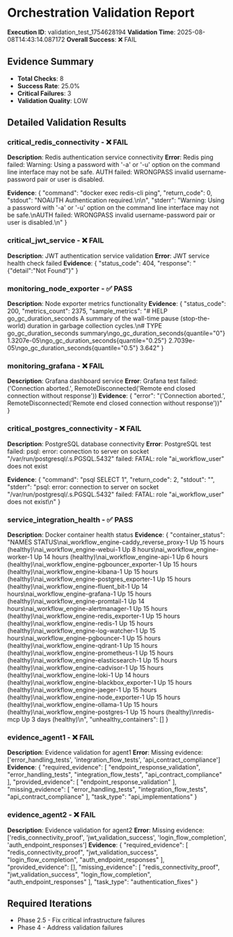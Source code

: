 
# Orchestration Validation Report
**Execution ID**: validation_test_1754628194
**Validation Time**: 2025-08-08T14:43:14.087172
**Overall Success**: ❌ FAIL

## Evidence Summary
- **Total Checks**: 8
- **Success Rate**: 25.0%
- **Critical Failures**: 3
- **Validation Quality**: LOW

## Detailed Validation Results

### critical_redis_connectivity - ❌ FAIL
**Description**: Redis authentication service connectivity
**Error**: Redis ping failed: Warning: Using a password with '-a' or '-u' option on the command line interface may not be safe.
AUTH failed: WRONGPASS invalid username-password pair or user is disabled.

**Evidence**: {
  "command": "docker exec redis-cli ping",
  "return_code": 0,
  "stdout": "NOAUTH Authentication required.\n\n",
  "stderr": "Warning: Using a password with '-a' or '-u' option on the command line interface may not be safe.\nAUTH failed: WRONGPASS invalid username-password pair or user is disabled.\n"
}

### critical_jwt_service - ❌ FAIL
**Description**: JWT authentication service validation
**Error**: JWT service health check failed
**Evidence**: {
  "status_code": 404,
  "response": "{\"detail\":\"Not Found\"}"
}

### monitoring_node_exporter - ✅ PASS
**Description**: Node exporter metrics functionality
**Evidence**: {
  "status_code": 200,
  "metrics_count": 2375,
  "sample_metrics": "# HELP go_gc_duration_seconds A summary of the wall-time pause (stop-the-world) duration in garbage collection cycles.\n# TYPE go_gc_duration_seconds summary\ngo_gc_duration_seconds{quantile=\"0\"} 1.3207e-05\ngo_gc_duration_seconds{quantile=\"0.25\"} 2.7039e-05\ngo_gc_duration_seconds{quantile=\"0.5\"} 3.642"
}

### monitoring_grafana - ❌ FAIL
**Description**: Grafana dashboard service
**Error**: Grafana test failed: ('Connection aborted.', RemoteDisconnected('Remote end closed connection without response'))
**Evidence**: {
  "error": "('Connection aborted.', RemoteDisconnected('Remote end closed connection without response'))"
}

### critical_postgres_connectivity - ❌ FAIL
**Description**: PostgreSQL database connectivity
**Error**: PostgreSQL test failed: psql: error: connection to server on socket "/var/run/postgresql/.s.PGSQL.5432" failed: FATAL:  role "ai_workflow_user" does not exist

**Evidence**: {
  "command": "psql SELECT 1",
  "return_code": 2,
  "stdout": "",
  "stderr": "psql: error: connection to server on socket \"/var/run/postgresql/.s.PGSQL.5432\" failed: FATAL:  role \"ai_workflow_user\" does not exist\n"
}

### service_integration_health - ✅ PASS
**Description**: Docker container health status
**Evidence**: {
  "container_status": "NAMES                                      STATUS\nai_workflow_engine-caddy_reverse_proxy-1   Up 15 hours (healthy)\nai_workflow_engine-webui-1                 Up 8 hours\nai_workflow_engine-worker-1                Up 14 hours (healthy)\nai_workflow_engine-api-1                   Up 6 hours (healthy)\nai_workflow_engine-pgbouncer_exporter-1    Up 15 hours (healthy)\nai_workflow_engine-kibana-1                Up 15 hours (healthy)\nai_workflow_engine-postgres_exporter-1     Up 15 hours (healthy)\nai_workflow_engine-fluent_bit-1            Up 14 hours\nai_workflow_engine-grafana-1               Up 15 hours (healthy)\nai_workflow_engine-promtail-1              Up 14 hours\nai_workflow_engine-alertmanager-1          Up 15 hours (healthy)\nai_workflow_engine-redis_exporter-1        Up 15 hours (healthy)\nai_workflow_engine-redis-1                 Up 15 hours (healthy)\nai_workflow_engine-log-watcher-1           Up 15 hours\nai_workflow_engine-pgbouncer-1             Up 15 hours (healthy)\nai_workflow_engine-qdrant-1                Up 15 hours (healthy)\nai_workflow_engine-prometheus-1            Up 15 hours (healthy)\nai_workflow_engine-elasticsearch-1         Up 15 hours (healthy)\nai_workflow_engine-cadvisor-1              Up 15 hours (healthy)\nai_workflow_engine-loki-1                  Up 14 hours (healthy)\nai_workflow_engine-blackbox_exporter-1     Up 15 hours (healthy)\nai_workflow_engine-jaeger-1                Up 15 hours (healthy)\nai_workflow_engine-node_exporter-1         Up 15 hours (healthy)\nai_workflow_engine-ollama-1                Up 15 hours (healthy)\nai_workflow_engine-postgres-1              Up 15 hours (healthy)\nredis-mcp                                  Up 3 days (healthy)\n",
  "unhealthy_containers": []
}

### evidence_agent1 - ❌ FAIL
**Description**: Evidence validation for agent1
**Error**: Missing evidence: ['error_handling_tests', 'integration_flow_tests', 'api_contract_compliance']
**Evidence**: {
  "required_evidence": [
    "endpoint_response_validation",
    "error_handling_tests",
    "integration_flow_tests",
    "api_contract_compliance"
  ],
  "provided_evidence": [
    "endpoint_response_validation"
  ],
  "missing_evidence": [
    "error_handling_tests",
    "integration_flow_tests",
    "api_contract_compliance"
  ],
  "task_type": "api_implementations"
}

### evidence_agent2 - ❌ FAIL
**Description**: Evidence validation for agent2
**Error**: Missing evidence: ['redis_connectivity_proof', 'jwt_validation_success', 'login_flow_completion', 'auth_endpoint_responses']
**Evidence**: {
  "required_evidence": [
    "redis_connectivity_proof",
    "jwt_validation_success",
    "login_flow_completion",
    "auth_endpoint_responses"
  ],
  "provided_evidence": [],
  "missing_evidence": [
    "redis_connectivity_proof",
    "jwt_validation_success",
    "login_flow_completion",
    "auth_endpoint_responses"
  ],
  "task_type": "authentication_fixes"
}

## Required Iterations
- Phase 2.5 - Fix critical infrastructure failures
- Phase 4 - Address validation failures
